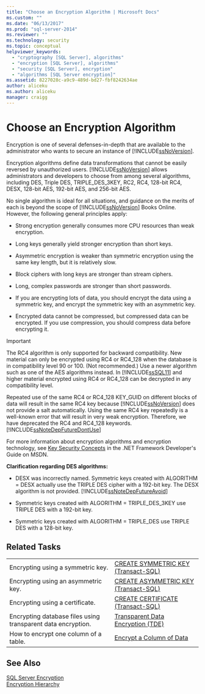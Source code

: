 ```yaml
---
title: "Choose an Encryption Algorithm | Microsoft Docs"
ms.custom: ""
ms.date: "06/13/2017"
ms.prod: "sql-server-2014"
ms.reviewer: ""
ms.technology: security
ms.topic: conceptual
helpviewer_keywords: 
  - "cryptography [SQL Server], algorithms"
  - "encryption [SQL Server], algorithms"
  - "security [SQL Server], encryption"
  - "algorithms [SQL Server encryption]"
ms.assetid: 8227028c-a9c9-489d-bd27-fbf8242634ae
author: aliceku
ms.author: aliceku
manager: craigg
---
```

# Choose an Encryption Algorithm
  Encryption is one of several defenses-in-depth that are available to the administrator who wants to secure an instance of [!INCLUDE[ssNoVersion](../../../includes/ssnoversion-md.md)].  
  
 Encryption algorithms define data transformations that cannot be easily reversed by unauthorized users. [!INCLUDE[ssNoVersion](../../../includes/ssnoversion-md.md)] allows administrators and developers to choose from among several algorithms, including DES, Triple DES, TRIPLE_DES_3KEY, RC2, RC4, 128-bit RC4, DESX, 128-bit AES, 192-bit AES, and 256-bit AES.  
  
 No single algorithm is ideal for all situations, and guidance on the merits of each is beyond the scope of [!INCLUDE[ssNoVersion](../../../includes/ssnoversion-md.md)] Books Online. However, the following general principles apply:  
  
-   Strong encryption generally consumes more CPU resources than weak encryption.  
  
-   Long keys generally yield stronger encryption than short keys.  
  
-   Asymmetric encryption is weaker than symmetric encryption using the same key length, but it is relatively slow.  
  
-   Block ciphers with long keys are stronger than stream ciphers.  
  
-   Long, complex passwords are stronger than short passwords.  
  
-   If you are encrypting lots of data, you should encrypt the data using a symmetric key, and encrypt the symmetric key with an asymmetric key.  
  
-   Encrypted data cannot be compressed, but compressed data can be encrypted. If you use compression, you should compress data before encrypting it.  
  
> [!IMPORTANT]  
>  The RC4 algorithm is only supported for backward compatibility. New material can only be encrypted using RC4 or RC4_128 when the database is in compatibility level 90 or 100. (Not recommended.) Use a newer algorithm such as one of the AES algorithms instead. In [!INCLUDE[ssSQL11](../../../includes/sssql11-md.md)] and higher material encrypted using RC4 or RC4_128 can be decrypted in any compatibility level.  
>   
>  Repeated use of the same RC4 or RC4_128 KEY_GUID on different blocks of data will result in the same RC4 key because [!INCLUDE[ssNoVersion](../../../includes/ssnoversion-md.md)] does not provide a salt automatically. Using the same RC4 key repeatedly is a well-known error that will result in very weak encryption. Therefore, we have deprecated the RC4 and RC4_128 keywords. [!INCLUDE[ssNoteDepFutureDontUse](../../../includes/ssnotedepfuturedontuse-md.md)]  
  
 For more information about encryption algorithms and encryption technology, see [Key Security Concepts](http://go.microsoft.com/fwlink/?LinkId=62082) in the .NET Framework Developer's Guide on MSDN.  
  
 **Clarification regarding DES algorithms:**  
  
-   DESX was incorrectly named. Symmetric keys created with ALGORITHM = DESX actually use the TRIPLE DES cipher with a 192-bit key. The DESX algorithm is not provided. [!INCLUDE[ssNoteDepFutureAvoid](../../../includes/ssnotedepfutureavoid-md.md)]  
  
-   Symmetric keys created with ALGORITHM = TRIPLE_DES_3KEY use TRIPLE DES with a 192-bit key.  
  
-   Symmetric keys created with ALGORITHM = TRIPLE_DES use TRIPLE DES with a 128-bit key.  
  
## Related Tasks  
  
|||  
|-|-|  
|Encrypting using a symmetric key.|[CREATE SYMMETRIC KEY &#40;Transact-SQL&#41;](/sql/t-sql/statements/create-symmetric-key-transact-sql)|  
|Encrypting using an asymmetric key.|[CREATE ASYMMETRIC KEY &#40;Transact-SQL&#41;](/sql/t-sql/statements/create-asymmetric-key-transact-sql)|  
|Encrypting using a certificate.|[CREATE CERTIFICATE &#40;Transact-SQL&#41;](/sql/t-sql/statements/create-certificate-transact-sql)|  
|Encrypting database files using transparent data encryption.|[Transparent Data Encryption &#40;TDE&#41;](transparent-data-encryption.md)|  
|How to encrypt one column of a table.|[Encrypt a Column of Data](encrypt-a-column-of-data.md)|  
  
## See Also  
 [SQL Server Encryption](sql-server-encryption.md)   
 [Encryption Hierarchy](encryption-hierarchy.md)  
  
  
